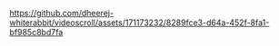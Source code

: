 

https://github.com/dheerej-whiterabbit/videoscroll/assets/171173232/8289fce3-d64a-452f-8fa1-bf985c8bd7fa

